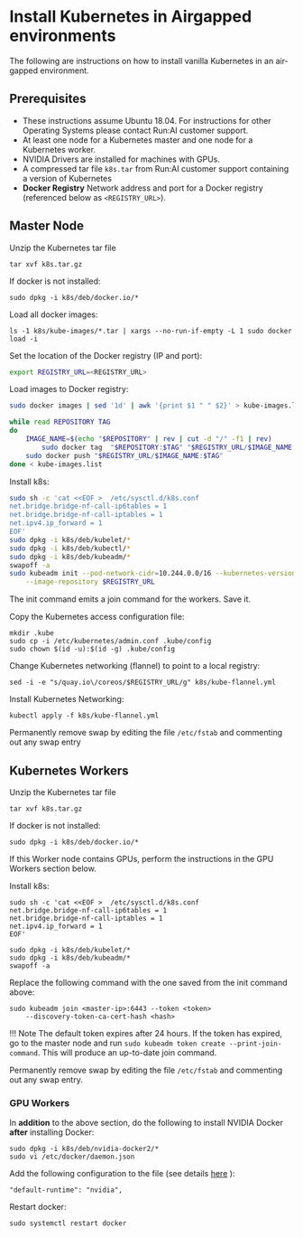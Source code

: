 
# Install Kubernetes in Airgapped environments

The following are instructions on how to install vanilla Kubernetes in an air-gapped environment. 


## Prerequisites 

* These instructions assume Ubuntu 18.04. For instructions for other Operating Systems please contact Run:AI customer support. 
* At least one node for a Kubernetes master and one node for a Kubernetes worker.
* NVIDIA Drivers are installed for machines with GPUs.
* A compressed tar file `k8s.tar` from Run:AI customer support containing a version of Kubernetes
* __Docker Registry__ Network address and port for a Docker registry (referenced below as `<REGISTRY_URL>`). 


## Master Node 

Unzip the Kubernetes tar file

```
tar xvf k8s.tar.gz
```

If docker is not installed:

```
sudo dpkg -i k8s/deb/docker.io/*
```

Load all docker images:
```
ls -1 k8s/kube-images/*.tar | xargs --no-run-if-empty -L 1 sudo docker load -i
```

Set the location of the Docker registry (IP and port):

``` bash
export REGISTRY_URL=<REGISTRY_URL>
```

Load images to Docker registry:

``` bash
sudo docker images | sed '1d' | awk '{print $1 " " $2}' > kube-images.list

while read REPOSITORY TAG
do
	IMAGE_NAME=$(echo "$REPOSITORY" | rev | cut -d "/" -f1 | rev)
        sudo docker tag  "$REPOSITORY:$TAG" "$REGISTRY_URL/$IMAGE_NAME:$TAG"
	sudo docker push "$REGISTRY_URL/$IMAGE_NAME:$TAG"
done < kube-images.list

``` 

Install k8s:
``` bash
sudo sh -c 'cat <<EOF >  /etc/sysctl.d/k8s.conf
net.bridge.bridge-nf-call-ip6tables = 1
net.bridge.bridge-nf-call-iptables = 1
net.ipv4.ip_forward = 1
EOF'
sudo dpkg -i k8s/deb/kubelet/*
sudo dpkg -i k8s/deb/kubectl/*
sudo dpkg -i k8s/deb/kubeadm/*
swapoff -a
sudo kubeadm init --pod-network-cidr=10.244.0.0/16 --kubernetes-version=v1.18.4  \
    --image-repository $REGISTRY_URL

```

The init command emits a join command for the workers. Save it.

Copy the Kubernetes access configuration file:
``` shell
mkdir .kube
sudo cp -i /etc/kubernetes/admin.conf .kube/config
sudo chown $(id -u):$(id -g) .kube/config
```

Change Kubernetes networking (flannel) to point to a local registry:

```
sed -i -e "s/quay.io\/coreos/$REGISTRY_URL/g" k8s/kube-flannel.yml
```

Install Kubernetes Networking:
```
kubectl apply -f k8s/kube-flannel.yml
```

Permanently remove swap by editing the file `/etc/fstab` and commenting out any swap entry


## Kubernetes Workers 

Unzip the Kubernetes tar file
``` 
tar xvf k8s.tar.gz
```

If docker is not installed:
```
sudo dpkg -i k8s/deb/docker.io/*
```

If this Worker node contains GPUs, perform the instructions in the GPU Workers section below.


Install k8s:
``` shell
sudo sh -c 'cat <<EOF >  /etc/sysctl.d/k8s.conf
net.bridge.bridge-nf-call-ip6tables = 1
net.bridge.bridge-nf-call-iptables = 1
net.ipv4.ip_forward = 1
EOF'

sudo dpkg -i k8s/deb/kubelet/*
sudo dpkg -i k8s/deb/kubeadm/*
swapoff -a
```


Replace the following command with the one saved from the init command above:

```
sudo kubeadm join <master-ip>:6443 --token <token> 
    --discovery-token-ca-cert-hash <hash> 
```

!!! Note
    The default token expires after 24 hours. If the token has expired, go to the master node and run `sudo kubeadm token create --print-join-command`. This will produce an up-to-date join command.


Permanently remove swap by editing the file `/etc/fstab` and commenting out any swap entry.


### GPU Workers

In __addition__ to the above section, do the following to install NVIDIA Docker __after__ installing Docker:

```
sudo dpkg -i k8s/deb/nvidia-docker2/*
sudo vi /etc/docker/daemon.json
```

Add the following configuration to the file (see details [here](../../runai-setup/cluster-setup/cluster-install/#step-14-make-nvidia-docker-the-default-docker-runtime) ):

```
"default-runtime": "nvidia",
```

Restart docker:
```
sudo systemctl restart docker
```
